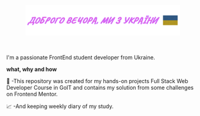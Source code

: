 <p align="center"><a href="https://github.com/dima-kyiv/"><img width="80%" src="./img/readmy-header.png" /></a></p>

<br />

I'm a passionate FrontEnd student developer from Ukraine.

**what, why and how**

💼 -This repository was created for my hands-on projects Full Stack Web Developer Course in GoIT and contains my solution from some challenges on Frontend Mentor.

📈 -And keeping weekly diary of my study.

<!--
**dima-kyiv/dima-kyiv** is a ✨ _special_ ✨ repository because its `README.md` (this file) appears on your GitHub profile.

Here are some ideas to get you started:

- 🔭 I’m currently working on ...
- 🌱 I’m currently learning ...
- 👯 I’m looking to collaborate on ...
- 🤔 I’m looking for help with ...
- 💬 Ask me about ...
- 📫 How to reach me: ...
- 😄 Pronouns: ...
- ⚡ Fun fact: ...
-->
